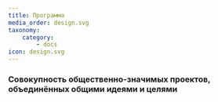 ```yaml
---
title: Программа
media_order: design.svg
taxonomy:
    category:
        - docs
icon: design.svg
---
```


### Cовокупность общественно-значимых проектов, объединённых общими идеями и целями

